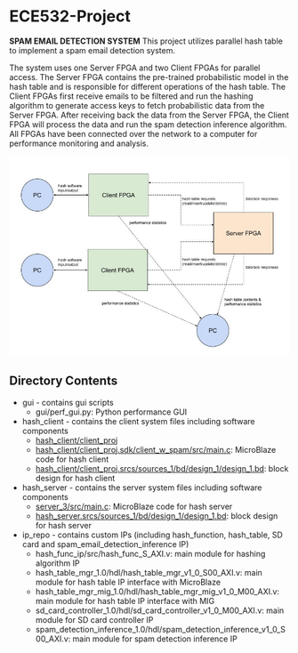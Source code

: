 # ECE532-Project

**SPAM EMAIL DETECTION SYSTEM**
This project utilizes parallel hash table to implement a spam email detection system.

The system uses one Server FPGA and two Client FPGAs for parallel access. 
The Server FPGA contains the pre-trained probabilistic model in the hash table and is responsible for different operations of the hash table. 
The Client FPGAs first receive emails to be filtered and run the hashing algorithm to generate access keys to fetch probabilistic data from the Server FPGA. 
After receiving back the data from the Server FPGA, the Client FPGA will process the data and run the spam detection inference algorithm.
All FPGAs have been connected over the network to a computer for performance monitoring and analysis.

![Alt text](System_Diagram.jpg?raw=true "Title")

## Directory Contents
  * gui - contains gui scripts
      *  gui/perf_gui.py: Python performance GUI
  * hash_client - contains the client system files including software components
      * [hash_client/client_proj](hash_client) 
      * [hash_client/client_proj.sdk/client_w_spam/src/main.c](hash_client/client_proj/client_proj.sdk/client_w_spam/src/main.c): MicroBlaze code for hash client
      * [hash_client/client_proj.srcs/sources_1/bd/design_1/design_1.bd](hash_client/client_proj/client_proj.srcs/sources_1/bd/design_1): block design for hash client
  * hash_server - contains the server system files including software components
      * [server_3/src/main.c](hash_server/server_3/src/main.c): MicroBlaze code for hash server
      * [hash_server.srcs/sources_1/bd/design_1/design_1.bd](hash_server/hash_server.srcs/sources_1/bd/design_1): block design for hash server
  * ip_repo - contains custom IPs (including hash_function, hash_table, SD card and spam_email_detection_inference IP)
      * hash_func_ip/src/hash_func_S_AXI.v: main module for hashing algorithm IP
      * hash_table_mgr_1.0/hdl/hash_table_mgr_v1_0_S00_AXI.v: main module for hash table IP interface with MicroBlaze
      * hash_table_mgr_mig_1.0/hdl/hash_table_mgr_mig_v1_0_M00_AXI.v: main module for hash table IP interface with MIG
      * sd_card_controller_1.0/hdl/sd_card_controller_v1_0_M00_AXI.v: main module for SD card controller IP 
      * spam_detection_inference_1.0/hdl/spam_detection_inference_v1_0_S00_AXI.v: main module for spam detection inference IP
